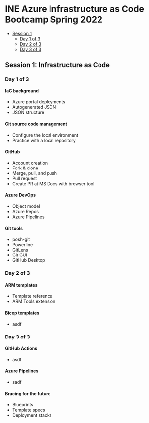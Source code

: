 # INE Azure Infrastructure as Code Bootcamp Spring 2022

<testing>

- [Session 1](#infrastructure-as-code)
  - [Day 1 of 3](#day-1-of-3)
  - [Day 2 of 3](#day-2-of-3)
  - [Day 3 of 3](#day-3-of-3)

## Session 1: Infrastructure as Code

### Day 1 of 3

#### IaC background

- Azure portal deployments
- Autogenerated JSON
- JSON structure

#### Git source code management

- Configure the local environment
- Practice with a local repository

#### GitHub

- Account creation
- Fork & clone
- Merge, pull, and push
- Pull request
- Create PR at MS Docs with browser tool

#### Azure DevOps

- Object model
- Azure Repos
- Azure Pipelines

#### Git tools

- posh-git
- Powerline
- GitLens
- Git GUI
- GitHub Desktop

### Day 2 of 3

#### ARM templates

- Template reference
- ARM Tools extension

#### Bicep templates

- asdf

### Day 3 of 3

#### GitHub Actions

- asdf

#### Azure Pipelines

- sadf

#### Bracing for the future

- Blueprints
- Template specs
- Deployment stacks
